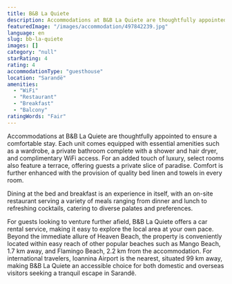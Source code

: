 ```yaml
---
title: B&B La Quiete
description: Accommodations at B&B La Quiete are thoughtfully appointed to ensure a comfortable stay. Each unit comes equipped with essential amenities such as a wardrobe, a
featuredImage: "/images/accommodation/497842239.jpg"
language: en
slug: bb-la-quiete
images: []
category: "null"
starRating: 4
rating: 4
accommodationType: "guesthouse"
location: "Sarandë"
amenities:
  - "WiFi"
  - "Restaurant"
  - "Breakfast"
  - "Balcony"
ratingWords: "Fair"
---
```


Accommodations at B&B La Quiete are thoughtfully appointed to ensure a comfortable stay. Each unit comes equipped with essential amenities such as a wardrobe, a private bathroom complete with a shower and hair dryer, and complimentary WiFi access. For an added touch of luxury, select rooms also feature a terrace, offering guests a private slice of paradise. Comfort is further enhanced with the provision of quality bed linen and towels in every room.

Dining at the bed and breakfast is an experience in itself, with an on-site restaurant serving a variety of meals ranging from dinner and lunch to refreshing cocktails, catering to diverse palates and preferences.

For guests looking to venture further afield, B&B La Quiete offers a car rental service, making it easy to explore the local area at your own pace. Beyond the immediate allure of Heaven Beach, the property is conveniently located within easy reach of other popular beaches such as Mango Beach, 1.7 km away, and Flamingo Beach, 2.2 km from the accommodation. For international travelers, Ioannina Airport is the nearest, situated 99 km away, making B&B La Quiete an accessible choice for both domestic and overseas visitors seeking a tranquil escape in Sarandë.

